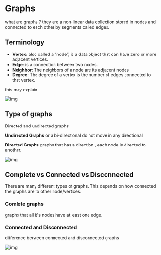 # Graphs 
what are graphs ?
they are a non-linear data collection stored in nodes and connected to each other by segments called edges.

## Terminology 
* **Vertex**: also called a “node”, is a data object that can have zero or more adjacent vertices.
* **Edge**: is a connection between two nodes.
* **Neighbor**: The neighbors of a node are its adjacent nodes
* **Degree**: The degree of a vertex is the number of edges connected to that vertex.

this may explain 

![img](https://lh3.googleusercontent.com/proxy/l_MU56IMpRIy7LLs5WFWGwNx5f1JppdPdUjhsYNCFHlOmD8MNzd_UGBcA6Ysp5cfLwrS0ngz-w5A-uWNy6-N750jehhlKF1dosHMSAmfFYFyNuRKtGeXoLx52yQ6IA)

## Type of graphs 
Directed and undirected graphs 
 
 **Undirected Graphs** 
 or a bi-directional do not move in any directional 

 **Directed Graphs**
 graphs that has a direction , each node is directed to another.

 ![img](https://miro.medium.com/max/2625/1*HpYMnHjGZWmH9NKRG05lAg.jpeg)

 ## Complete vs Connected vs Disconnected
There are many different types of graphs. This depends on how connected the graphs are to other node/vertices.


### Comlete graphs 
graphs that all it's nodes have at least one edge.
### Connected and Disconnected 
difference between connected and disconnected graphs 

![img](https://images.slideplayer.com/13/4123951/slides/slide_10.jpg)